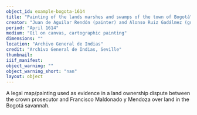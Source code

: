 ```yaml
---
object_id: example-bogota-1614
title: "Painting of the lands marshes and swamps of the town of Bogotá"
creator: "Juan de Aguilar Rendón (painter) and Alonso Ruiz Gadálmez (guarantor)"
period: "April 1614"
medium: "Oil on canvas, cartographic painting"
dimensions: ""
location: "Archivo General de Indias"
credit: "Archivo General de Indias, Seville"
thumbnail: 
iiif_manifest: 
object_warning: ""
object_warning_short: "nan"
layout: object
---
```


A legal map/painting used as evidence in a land ownership dispute between the crown prosecutor and Francisco Maldonado y Mendoza over land in the Bogotá savannah.
